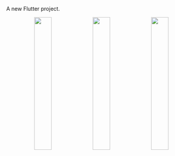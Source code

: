 

A new Flutter project.


<p align="center">
  <img src="https://github.com/user-attachments/assets/56fa114c-ed8c-4aa6-a2bd-325fa0b7d2e8" width="30%">
  <img src="https://github.com/user-attachments/assets/46bfb9a1-2c77-45e7-aeb5-b233a8ad6f9b" width="30%">
  <img src="https://github.com/user-attachments/assets/039e4980-fe08-4ab9-bbd2-9e57033d5cf3" width="30%">
</p>

